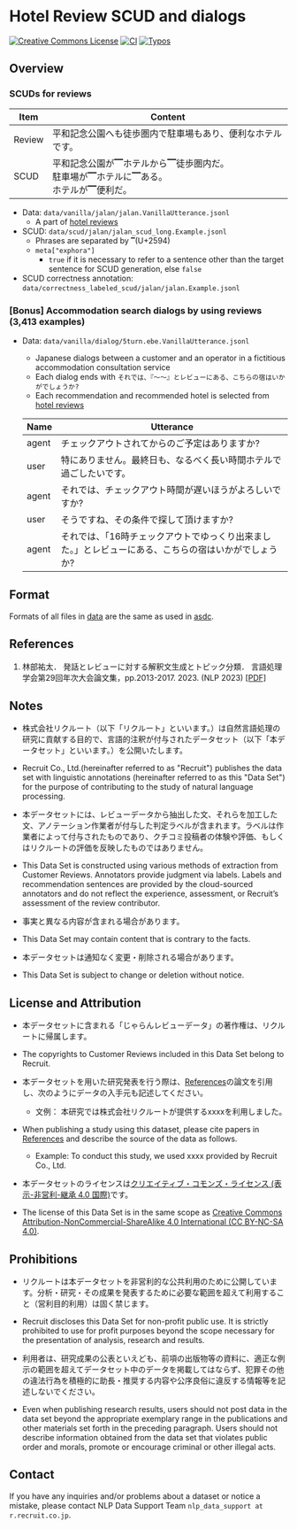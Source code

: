 
# Hotel Review SCUD and dialogs

<a rel="license" href="http://creativecommons.org/licenses/by-nc-sa/4.0/"><img alt="Creative Commons License" style="border-width:0" src="https://i.creativecommons.org/l/by-nc-sa/4.0/88x31.png" /></a>
[![CI](https://github.com/megagonlabs/hotel_review_scud/actions/workflows/ci.yml/badge.svg)](https://github.com/megagonlabs/hotel_review_scud/actions/workflows/ci.yml)
[![Typos](https://github.com/megagonlabs/hotel_review_scud/actions/workflows/typos.yml/badge.svg)](https://github.com/megagonlabs/hotel_review_scud/actions/workflows/typos.yml)

## Overview

### SCUDs for reviews

| Item | Content |
| --- | --- |
| Review |平和記念公園へも徒歩圏内で駐車場もあり、便利なホテルです。 |
| SCUD | 平和記念公園が▔ホテルから▔徒歩圏内だ。<br>駐車場が▔ホテルに▔ある。<br>ホテルが▔便利だ。 |

- Data: ``data/vanilla/jalan/jalan.VanillaUtterance.jsonl``
    - A part of [hotel reviews](https://github.com/megagonlabs/ebe-dataset)
- SCUD: ``data/scud/jalan/jalan_scud_long.Example.jsonl``
    - Phrases are separated by ``▔``(U+2594)
    - ``meta["exphora"]``
        - ``true`` if it is necessary to refer to a sentence other than the target sentence for SCUD generation, else ``false``
- SCUD correctness annotation: ``data/correctness_labeled_scud/jalan/jalan.Example.jsonl``

### \[Bonus\] Accommodation search dialogs by using reviews (3,413 examples)

- Data: ``data/vanilla/dialog/5turn.ebe.VanillaUtterance.jsonl``
    - Japanese dialogs between a customer and an operator in a fictitious accommodation consultation service
    - Each dialog ends with ``それでは、『〜〜』とレビューにある、こちらの宿はいかがでしょうか?``
    - Each recommendation and recommended hotel is selected from [hotel reviews](https://github.com/megagonlabs/ebe-dataset)

    | Name | Utterance |
    | --- | --- |
    | agent | チェックアウトされてからのご予定はありますか? |
    | user | 特にありません。最終日も、なるべく長い時間ホテルで過ごしたいです。|
    | agent | それでは、チェックアウト時間が遅いほうがよろしいですか? |
    | user | そうですね、その条件で探して頂けますか? |
    | agent | それでは、「16時チェックアウトでゆっくり出来ました。」とレビューにある、こちらの宿はいかがでしょうか? |

## Format

Formats of all files in [data](data) are the same as used in [asdc](https://github.com/megagonlabs/asdc).

## References

1. 林部祐太．
    発話とレビューに対する解釈文生成とトピック分類．
    言語処理学会第29回年次大会論文集，pp.2013-2017. 2023. (NLP 2023)
    [\[PDF\]](https://www.anlp.jp/proceedings/annual_meeting/2023/pdf_dir/P8-12.pdf)

## Notes

- 株式会社リクルート（以下「リクルート」といいます。）は自然言語処理の研究に貢献する目的で、言語的注釈が付与されたデータセット（以下「本データセット」といいます。）を公開いたします。
- Recruit Co., Ltd.(hereinafter referred to as "Recruit") publishes the data set with linguistic annotations (hereinafter referred to as this "Data Set") for the purpose of contributing to the study of natural language processing.

- 本データセットには、レビューデータから抽出した文、それらを加工した文、アノテーション作業者が付与した判定ラベルが含まれます。ラベルは作業者によって付与されたものであり、クチコミ投稿者の体験や評価、もしくはリクルートの評価を反映したものではありません。
- This Data Set is constructed using various methods of extraction from Customer Reviews. Annotators provide judgment via labels. Labels and recommendation sentences are provided by the cloud-sourced annotators and do not reflect the experience, assessment, or Recruit’s assessment of the review contributor.

- 事実と異なる内容が含まれる場合があります。
- This Data Set may contain content that is contrary to the facts.

- 本データセットは通知なく変更・削除される場合があります。
- This Data Set is subject to change or deletion without notice.

## License and Attribution

- 本データセットに含まれる「じゃらんレビューデータ」の著作権は、リクルートに帰属します。
- The copyrights to Customer Reviews included in this Data Set belong to Recruit.

- 本データセットを用いた研究発表を行う際は、[References](#references)の論文を引用し、次のようにデータの入手元も記述してください。
    - 文例： 本研究では株式会社リクルートが提供するxxxxを利用しました。
- When publishing a study using this dataset, please cite papers in [References](#references) and describe the source of the data as follows.
    - Example: To conduct this study, we used xxxx provided by Recruit Co., Ltd.

- 本データセットのライセンスは[クリエイティブ・コモンズ・ライセンス (表示-非営利-継承 4.0 国際)](https://creativecommons.org/licenses/by-nc-sa/4.0/)です。
- The license of this Data Set is in the same scope as [Creative Commons Attribution-NonCommercial-ShareAlike 4.0 International (CC BY-NC-SA 4.0)](https://creativecommons.org/licenses/by-nc-sa/4.0/).

## Prohibitions

- リクルートは本データセットを非営利的な公共利用のために公開しています。分析・研究・その成果を発表するために必要な範囲を超えて利用すること（営利目的利用）は固く禁じます。
- Recruit discloses this Data Set for non-profit public use. It is strictly prohibited to use for profit purposes beyond the scope necessary for the presentation of analysis, research and results.

- 利用者は、研究成果の公表といえども、前項の出版物等の資料に、適正な例示の範囲を超えてデータセット中のデータを掲載してはならず、犯罪その他の違法行為を積極的に助長・推奨する内容や公序良俗に違反する情報等を記述しないでください。
- Even when publishing research results, users should not post data in the data set beyond the appropriate exemplary range in the publications and other materials set forth in the preceding paragraph. Users should not describe information obtained from the data set that violates public order and morals, promote or encourage criminal or other illegal acts.

## Contact

If you have any inquiries and/or problems about a dataset or notice a mistake, please contact NLP Data Support Team ``nlp_data_support at r.recruit.co.jp``.
